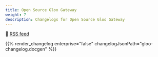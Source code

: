 ```yaml
---
title: Open Source Gloo Gateway
weight: 7
description: Changelogs for Open Source Gloo Gateway
---
```


🛜 [RSS feed](https://docs.solo.io/gateway/changelog/gloo-changelog.xml)

{{% render_changelog enterprise="false" changelogJsonPath="gloo-changelog.docgen" %}}
